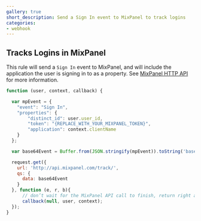 ```yaml
---
gallery: true
short_description: Send a Sign In event to MixPanel to track logins
categories:
- webhook
---
```

## Tracks Logins in MixPanel

This rule will send a `Sign In` event to MixPanel, and will include the application the user is signing in to as a property. See [MixPanel HTTP API](https://mixpanel.com/help/reference/http) for more information.


```js
function (user, context, callback) {

  var mpEvent = {
    "event": "Sign In",
    "properties": {
        "distinct_id": user.user_id,
        "token": "{REPLACE_WITH_YOUR_MIXPANEL_TOKEN}",
        "application": context.clientName
    }
  };

  var base64Event = Buffer.from(JSON.stringify(mpEvent)).toString('base64');

  request.get({
    url: 'http://api.mixpanel.com/track/',
    qs: {
      data: base64Event
    }
  }, function (e, r, b){
      // don’t wait for the MixPanel API call to finish, return right away (the request will continue on the sandbox)`
      callback(null, user, context);
  });
}
```
